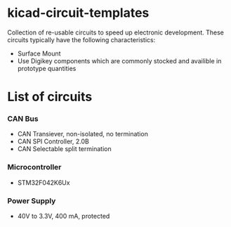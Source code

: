# kicad-circuit-templates
Collection of re-usable circuits to speed up electronic development. These circuits typically have the following characteristics:
- Surface Mount
- Use Digikey components which are commonly stocked and availible in prototype quantities

# List of circuits

### CAN Bus

* CAN Transiever, non-isolated, no termination
* CAN SPI Controller, 2.0B
* CAN Selectable split termination

### Microcontroller

* STM32F042K6Ux

### Power Supply

* 40V to 3.3V, 400 mA, protected

